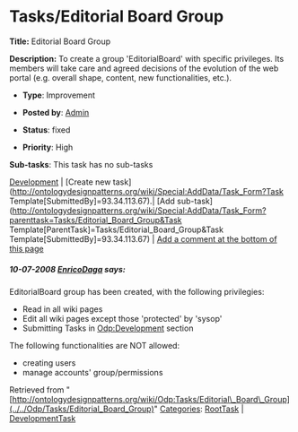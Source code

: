 #  Tasks/Editorial Board Group


__Title:__ Editorial Board Group


__Description:__ To create a group 'EditorialBoard' with specific privileges. Its members will take care and agreed decisions of the evolution of the web portal (e.g. overall shape, content, new functionalities, etc.). 


  





* __Type__: Improvement
* __Posted by__: [Admin](http://ontologydesignpatterns.org/wiki/index.php?title=User:Admin&action=edit&redlink=1 "User:Admin (not yet written)")
* __Status__: fixed


* __Priority__: High




__Sub-tasks__:
This task has no sub-tasks




[Development](../../Odp/Development "Odp:Development") | [Create new task](http://ontologydesignpatterns.org/wiki/Special:AddData/Task_Form?Task Template[SubmittedBy]=93.34.113.67).| [Add sub-task](http://ontologydesignpatterns.org/wiki/Special:AddData/Task_Form?parenttask=Tasks/Editorial_Board_Group&Task Template[ParentTask]=Tasks/Editorial_Board_Group&Task Template[SubmittedBy]=93.34.113.67) | [Add a comment at the bottom of this page](../index.php@title=Odp%253AAdd_comment&target=Odp%253ATasks%252F../../Odp/Tasks/Editorial_Board_Group#New_comment "http://ontologydesignpatterns.org/wiki/index.php?title=Odp:Add_comment&target=Odp:Tasks/Editorial_Board_Group#New_comment")
#####  10-07-2008 [EnricoDaga](../../User/EnricoDaga "User:EnricoDaga") says:


EditorialBoard group has been created, with the following privilegies:



* Read in all wiki pages
* Edit all wiki pages except those 'protected' by 'sysop'
* Submitting Tasks in [Odp:Development](../../Odp/Development "Odp:Development") section


The following functionalities are NOT allowed:



* creating users
* manage accounts' group/permissions




Retrieved from "[http://ontologydesignpatterns.org/wiki/Odp:Tasks/Editorial\_Board\_Group](../../Odp/Tasks/Editorial_Board_Group)"
 [Categories](http://ontologydesignpatterns.org/wiki/Special:Categories "Special:Categories"): [RootTask](../../Category/RootTask "Category:RootTask") | [DevelopmentTask](../../Category/DevelopmentTask "Category:DevelopmentTask")